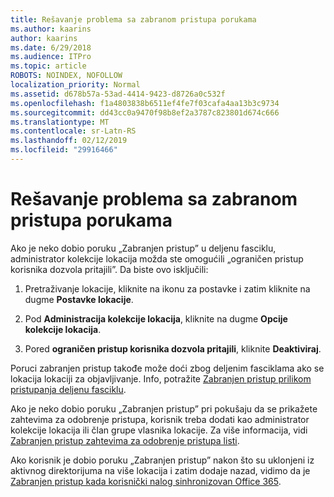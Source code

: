 ```yaml
---
title: Rešavanje problema sa zabranom pristupa porukama
ms.author: kaarins
author: kaarins
ms.date: 6/29/2018
ms.audience: ITPro
ms.topic: article
ROBOTS: NOINDEX, NOFOLLOW
localization_priority: Normal
ms.assetid: d678b57a-53ad-4414-9423-d8726a0c532f
ms.openlocfilehash: f1a4803838b6511ef4fe7f03cafa4aa13b3c9734
ms.sourcegitcommit: dd43cc0a9470f98b8ef2a3787c823801d674c666
ms.translationtype: MT
ms.contentlocale: sr-Latn-RS
ms.lasthandoff: 02/12/2019
ms.locfileid: "29916466"
---
```

# <a name="troubleshoot-access-denied-messages"></a>Rešavanje problema sa zabranom pristupa porukama

Ako je neko dobio poruku „Zabranjen pristup” u deljenu fasciklu, administrator kolekcije lokacija možda ste omogućili „ograničen pristup korisnika dozvola pritajili”. Da biste ovo isključili: 
  
1. Pretraživanje lokacije, kliknite na ikonu za postavke i zatim kliknite na dugme **Postavke lokacije**.
    
2. Pod **Administracija kolekcije lokacija**, kliknite na dugme **Opcije kolekcije lokacija**.
    
3. Pored **ograničen pristup korisnika dozvola pritajili**, kliknite **Deaktiviraj**.
    
Poruci zabranjen pristup takođe može doći zbog deljenim fasciklama ako se lokacija lokaciji za objavljivanje. Info, potražite [Zabranjen pristup prilikom pristupanja deljenu fasciklu](https://go.microsoft.com/fwlink/?linkid=2004317).
  
Ako je neko dobio poruku „Zabranjen pristup” pri pokušaju da se prikažete zahtevima za odobrenje pristupa, korisnik treba dodati kao administrator kolekcije lokacija ili član grupe vlasnika lokacije. Za više informacija, vidi [Zabranjen pristup zahtevima za odobrenje pristupa listi](https://go.microsoft.com/fwlink/?linkid=2004220).
  
Ako korisnik je dobio poruku „Zabranjen pristup” nakon što su uklonjeni iz aktivnog direktorijuma na više lokacija i zatim dodaje nazad, vidimo da je [Zabranjen pristup kada korisnički nalog sinhronizovan Office 365](https://go.microsoft.com/fwlink/?linkid=2004318).
  

